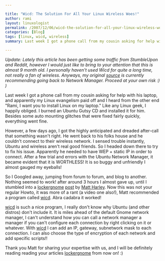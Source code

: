 ```yaml
---

title: "Wicd: The Solution For All Your Linux Wireless Woes!"
author: rami
layout: linuxologist
permalink: /2007/12/06/wicd-the-solution-for-all-your-linux-wireless-woes
categories: [Blog]
tags: [linux, wicd, wireless]
summary: Last week I got a phone call from my cousin asking for help with his laptop, and apparently my Linux evangelism paid off and I heard from the other end "Rami, I want you to install Linux on my laptop." Like any Linux geek, I happily obliged. I burned an Ubuntu Gutsy CD and installed it for him. Besides some auto mounting glitches that were fixed fairly quickly, everything went fine.

--- 
```


*Update: Lately this article has been getting some traffic from StumbleUpon and Reddit, however I would just like to bring to your attention that this is almost 9 month old. I personally haven't used Wicd for quite a long time, not really a fan of wireless. Anyways, my original [source](http://www.lockergnome.com/linux/2007/10/18/ubuntu-gutsy-wireless-help/) is currently recommending going back to Network Manager. Proceed at your own risk :) )*

Last week I got a phone call from my cousin asking for help with his laptop, and apparently my Linux evangelism paid off and I heard from the other end "Rami, I want you to install Linux on my laptop." Like any Linux geek, I happily obliged. I burned an Ubuntu Gutsy CD and installed it for him. Besides some auto mounting glitches that were fixed fairly quickly, everything went fine.

However, a few days ago, I got the highly anticipated and dreaded after-call that something wasn't right. He went back to his folks house and he couldn't connect to their wireless network. I sensed trouble instantly, Ubuntu and wireless aren't real good friends. So I headed down there to try to fix his issue. Apparently he needed to have WEP + static IP in order to connect. After a few trial and errors with the Ubuntu Network Manager, it became evident that it is WORTHLESS! It is so buggy and unfriendly I almost gauged my eyeballs!

So I Googled away, jumping from forum to forum, and blog to another. Nothing seemed to work! after around 3 hours I almost gave up, until I stumbled into a [lockergnome](http://www.lockergnome.com "lockergnome") [post](http://www.lockergnome.com/linux/2007/10/18/ubuntu-gutsy-wireless-help/ "post") by [Matt Harley](http://www.lockergnome.com/author/matt-hartley/). Now this was not your regular Howto, it was more of a rant (a video one also!), Matt recommended a program called [wicd](https://sourceforge.net/project/showfiles.php?group_id=194573 "wicd"). Abra cadabra it worked!

[wicd](https://sourceforge.net/project/showfiles.php?group_id=194573 "wicd") is such a nice program, I really don't know why Ubuntu (and other distros) don't include it. It is miles ahead of the default Gnome network manager, I can't understand how you can call a network manager a manager if you can't configure each connection by right clicking on it or whatever. With [wicd](https://sourceforge.net/project/showfiles.php?group_id=194573 "wicd") I can add an IP, gateway, subnetwork mask to each connection. I can also choose the type of encryption of each network and add specific scripts!!

Thank you Matt for sharing your expertise with us, and I will be definitely reading reading your articles [lockergnome](http://www.lockergnome.com "lockergnome") from now on! :)
